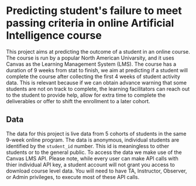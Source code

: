 # Predicting student's failure to meet passing criteria in online Artificial Intelligence course
This project aims at predicting the outcome of a student in an online course. The course is run by a popular North American Univarsity, and it uses Canvas as the Learning Management System (LMS). The course has a duration of 9 weeks from stat to finish, we aim at predicting if a student will complete the course after collecting the first 4 weeks of student activity data. This is relevant because if we can obtain advance warning that some students are not on track to complete, the learning facilitators can reach out to the student to provide help, allow for extra time to complete the deliverables or offer to shift the enrollment to a later cohort. 

## Data

The data for this project is live data from 5 cohorts of students in the same 9-week online program. The data is anonymous, individual students are identified by the `student_id` number. This id is meaningless to other students or to the general public. To access the data we make use of the Canvas LMS API. Please note, while every user can make API calls with thier individual API key, a student account will not grant you access to download course level data. You will need to have TA, Instructor, Observer, or Admin privileges, to execute most of these API calls. 